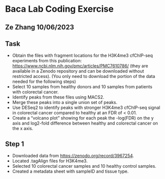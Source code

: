 # Baca Lab Coding Exercise
## Ze Zhang 10/06/2023

## Task
* Obtain the files with fragment locations for the H3K4me3 cfChIP-seq experiments from this publication: https://www.ncbi.nlm.nih.gov/pmc/articles/PMC7610786/ (they are available in a Zenodo repository and can be downloaded without restricted access). (You only need to download the portion of the data needed for the following steps)
*	Select 10 samples from healthy donors and 10 samples from patients with colorectal cancer.
*	Identify peaks from these files using MACS2.
*	Merge these peaks into a single union set of peaks.
*	Use DESeq2 to identify peaks with stronger H3K4me3 cfChIP-seq signal in colorectal cancer compared to healthy at an FDR of < 0.01.
*	Create a “volcano plot” showing for each peak the -log(FDR) on the y axis and log2-fold difference between healthy and colorectal cancer on the x axis.

## Step 1
* Downloaded data from https://zenodo.org/record/3967254.
* Located .tagAlign files for H3K4me3.
* Selected 10 colorectal cancer samples and 10 healthy control samples.
* Created a metadata sheet with sampleID and tissue type. 

